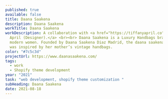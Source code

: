 ```yaml
---
published: true
available: false
title: Daana Saakena
description: Daana Saakena
workTitle: Daana Saakena
workDescription: A collaboration with <a href="https://tiffanyapril.co">Tiffany
  April (Designer).</a> <br><br> Daana Saakena is a Luxury Handbags brand for
  modern women. Founded by Daana Saakena Diaz Madrid, the daana saakena brand
  was inspired by her mother’s vintage handbags.
color: "#7c5c3d"
projectUrl: https://www.daanasaakena.com/
tags:
  - work
  - Shopify theme development
year: "2021"
task: "web development, shopify theme customization "
subHeading: Daana Saakena
date: 2021-08-18
---
```

